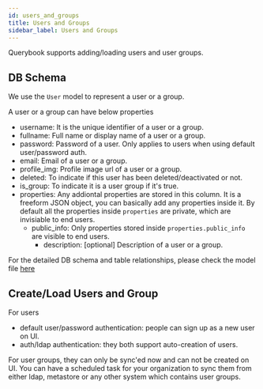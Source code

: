 ```yaml
---
id: users_and_groups
title: Users and Groups
sidebar_label: Users and Groups
---
```


Querybook supports adding/loading users and user groups.

## DB Schema
We use the `User` model to represent a user or a group.

A user or a group can have below properties
 - username: It is the unique identifier of a user or a group.
 - fullname: Full name or display name of a user or a group.
 - password: Password of a user. Only applies to users when using default user/password auth.
 - email: Email of a user or a group.
 - profile_img: Profile image url of a user or a group.
 - deleted: To indicate if this user has been deleted/deactivated or not.
 - is_group: To indicate it is a user group if it's true.
 - properties: Any addiontal properties are stored in this column. It is a freeform JSON object, you can basically add any properties inside it. By default all the properties inside `properties` are private, which are invisiable to end users.
    - public_info: Only properties stored inside `properties.public_info` are visible to end users.
      - description: [optional] Description of a user or a group.


For the detailed DB schema and table relationships, please check the model file [here](https://github.com/pinterest/querybook/blob/master/querybook/server/models/user.py)


## Create/Load Users and Group
For users
  - default user/password authentication: people can sign up as a new user on UI.
  - auth/ldap authentication: they both support auto-creation of users. 

For user groups, they can only be sync'ed now and can not be created on UI. You can have a scheduled task for your organization to sync them from either ldap, metastore or any other system which contains user groups.
